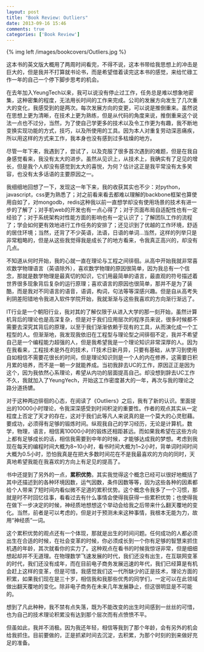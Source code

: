 ```yaml
---
layout: post
title: "Book Review: Outliers"
date: 2013-09-16 15:46
comments: true
categories: ['Book Review']
---
```


{% img left /images/bookcovers/Outliers.jpg %}

这本书的英文版大概用了两周时间看完，不得不说，这本书带给我思想上的冲击是巨大的，但是我并不打算就书论书，而是希望借着读完这本书的感觉，来给忙碌工作一年的自己一个停下脚步思考的机会。

在去年加入YeungTech以来，我可以说没有停止过工作，任务总是难以想象地密集，这种密集的程度，无法用长时间的工作来完成。公司的发展方向发生了几次重大的变化，我感受到的是两次。每次发展方向的变更，可以说是推倒重来。虽然说在思想上更为清晰，在技术上更为熟练，但是从代码的角度来说，推倒重来这个说法一点也不过分，当然，为了使自己学更多的技术以及令工作更为有趣，我不断地变换实现功能的方式，技巧，以及所使用的工具。因为本人对重复劳动深恶痛疾，所以用这样的方式来工作，我本身也没有感到过多枯燥的地方。

尽管一年下来，我遇到了，尝试了，以及克服了很多首次遇到的难题，但是在我自身感觉看来，我没有太大的进步。虽然从见识上，从技术上，我确实有了足见的增长，但是我个人却没有感觉到太大的喜悦，为何？估计这正是我平常没有太多笑容，也没有太多话语的主要原因之一。

我细细地回想了一下，发现这一年下来，我的收获其实也不少：对python，javascript，css更为熟悉了；对之前看来看去都难以理解的backbone框架也算使用自如了，对mongodb，redis这种我以前一直想学却没有使用场景的技术有进一步的了解了；对手机web的开发也有一点心得了；对于页面布局自适配性也有一定经验了；对于系统架构对性能方面的影响也有一定认识了；了解团队工作的流程了；学会如何更有效地进行工作任务的安排了；还见识到了优越的工作环境，舒适的居住环境；当然，还背了不少英语，法语，日语的单词...当然，这样的列举只是非常粗略的，但是从这些我觉得我是成长了的地方看来，令我真正高兴的，却没有几点。

不知道从何时开始，我的心就一直在理论与工程之间徘徊。从高中开始我就非常喜欢数学物理语言（英语除外），喜欢数学物理的原因很简单，因为我总有一个信念，那就是数学物理是最真切的知识，它们用最简单的语言，最直观的符号描述着世界很多现象背后复杂的运行原理；喜欢语言的原因也很简单，那并不是为了装酷，而是我对不同语言的语音，语调，构词，句法等等深感兴趣。但是自从高考失利阴差阳错地令我进入软件学院开始，我就渐渐与这些我喜欢的方向渐行渐远了。

IT行业是一个朝阳行业，我对其的了解仅限于从进入大学的那一刻开始，虽然计算机背后的理论也是高深复杂，但是对于我们应用层次的程序员来说，很多时候都不需要去深究其背后的原理，以至于我们渐渐依赖于现有的工具，从而演化成一个工程型的人。但渐渐地，我发现我依旧在工程型与理论型之间徘徊不定，我并不希望自己是一个编程能力超强的人，但是我希望我是一个理论知识非常深厚的人。因为在我看来，工程技术是外在的技术，IT技术日新月异，只要有基础，从学习到使用自如相信不需要花很长的时间，但是理论知识则是一个人的内在修养，这需要日积月累的培养，而不是一朝一夕就能养成。当初我辞去UC的工作，原因正正是因为这个，因为我依然心系理论，希望从内功的层面提高自己。却没想到辞去UC工作不久，我就加入了YeungYech，开始这工作密度甚大的一年，再次与我的理论之路分道扬镳。

对于这种两边徘徊的心态，在阅读了《Outliers》之后，我有了新的认识。里面提出的10000小时理论，令我深深感受到时间积淀的重要性。作者的观点其实从一定程度上否定了天才的存在，这对于我们此等凡人来说真的是一个莫大的心灵慰藉。要成功，必须得有足够的锻炼时间。纵观我自己的学习经历，无论是计算机，数学，物理，语言，相信离10000小时的锻炼还相距甚远。而如果我希望在这些方向上都有足够成长的话，相信我需要到中年的时候，才能够达成我的梦想。考虑到我现在每天的编程时间大概为8~10小时，看书时间大概为1~2小时，背单词时间时间大概为0.5小时，恐怕我真是在把大多数时间花在不是我最喜欢的方向的同时，天真地希望我能在我喜欢的方向上有足见的提高了。

书中还提到了另外的一点，**累积优势**。其实我觉得这个概念已经可以很好地概括了其中还描述到的各种环境因数，运气因数，条件因数等等，因为这些各种的因素都给个人带来了短时间内看似微不足道的累积优势。这个概念令我多了一个习惯，那就是时不时回忆往事，看看过去有什么事情会使得我获得一些累积优势；也使得我在做下一步决定的时候，神经质地想想这个举动会给我之后带来什么翻天覆地的变化。当然，前者是可以考虑的，但是对于预测未来这种事情，我根本无能为力，故用“神经质”一词。

这个累积优势的观点还有一个体现，那就是出生的时间问题。任何成功的人都必须出生在合适的时候，在社会变革的时候，你必须成长到一个你有足够的智慧来抓住机遇的年龄，其次就看你的实力了。这种观点在看书的时候我惊讶非常，但是细细想起却并不无道理。在物理数学飞速发展的时代，我们还没有出生，在互联网变革的时代，我们还没有成年，而在目前电子商务发展迅速的年代，我们已经算是有机会赶上这样的变革，但是可惜，我感觉我们这一代所缺少的正是技术，理论方面的积累，如果我们现在是三十岁，相信我和我那些优秀的同学们，一定可以在此领域做出翻天覆地的变化。除非电子商务在未来几年发展静止，但这很明显是不可能的。

想到了凡此种种，我不禁有点失落，既为不能改变的出生时间感到一丝丝的可惜，也为自己的技术理论积累没有达到那个层次而有点愤愤不平。

但虽如此，我并不消极。因为我还年轻，相信等我到了那个年龄，会有另外的机会给我抓住。目前要做的，正是抓紧时间去沉淀，去积累，为那个时刻的到来做好充足的准备。
